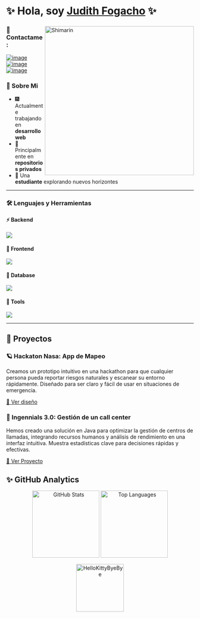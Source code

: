 # ✨ Hola, soy [Judith Fogacho](https://github.com/JudithFogacho) ✨

<div>
  <img align="right" width="400" alt="Shimarin" src="https://i.pinimg.com/736x/2f/02/2b/2f022bd3c7b674561eeef18f6856a310.jpg"/>

  ### 💫 Contactame:
  
  [![image](https://img.shields.io/badge/LinkedIn-9370DB?style=for-the-badge&logo=linkedin&logoColor=white)](https://www.linkedin.com/in/judith-fogacho-268972323?trk=contact-info)
  [![image](https://img.shields.io/badge/Instagram-B19CD9?style=for-the-badge&logo=instagram&logoColor=white)](https://www.instagram.com/a.eluuu)
  [![image](https://img.shields.io/badge/Gmail-9F84BD?style=for-the-badge&logo=gmail&logoColor=white)](mailto:judithfogacho@gmail.com)

  ### 🌟 Sobre Mi 
  - 🎆 Actualmente trabajando en **desarrollo web**
  - 🔮 Principalmente en **repositorios privados**
  - 💜 Una **estudiante** explorando nuevos horizontes
</div>

---

### 🛠️ Lenguajes y Herramientas

#### ⚡ Backend
<p align="left">
  <a href="https://skillicons.dev">
    <img src="https://skillicons.dev/icons?i=java,c,cs" />
  </a>
</p>

#### 🎨 Frontend
<p align="left">
  <a href="https://skillicons.dev">
    <img src="https://skillicons.dev/icons?i=js,html,css" />
  </a>
</p>

#### 💾 Database
<p align="left">
  <a href="https://skillicons.dev">
    <img src="https://skillicons.dev/icons?i=mysql" />
  </a>
</p>

#### 🔧 Tools
<p align="left">
  <a href="https://skillicons.dev">
    <img src="https://skillicons.dev/icons?i=github,figma,idea,vscode,visualstudio,dotnet" />
  </a>
</p>

---
## 🔱 Proyectos
### 🪐 Hackaton Nasa: App de Mapeo
Creamos un prototipo intuitivo en una hackathon para que cualquier persona pueda reportar riesgos naturales y escanear su entorno rápidamente. Diseñado para ser claro y fácil de usar en situaciones de emergencia.

[🔗 Ver diseño](https://drive.google.com/drive/folders/1u3S7wg5a6zsYDGrM_6VQveDOd4KUDkMz?usp=sharing)

### 🧠 Ingennials 3.0: Gestión de un call center

Hemos creado una solución en Java para optimizar la gestión de centros de llamadas, integrando recursos humanos y análisis de rendimiento en una interfaz intuitiva. Muestra estadísticas clave para decisiones rápidas y efectivas.

[🔗 Ver Proyecto](https://drive.google.com/drive/folders/1u3S7wg5a6zsYDGrM_6VQveDOd4KUDkMz?usp=sharing)


## ✨ GitHub Analytics
<div align="center">
  <img height="180em" src="https://github-readme-stats.vercel.app/api?username=JudithFogacho&show_icons=true&theme=tokyonight" alt="GitHub Stats" />
  <img height="180em" src="https://github-readme-stats.vercel.app/api/top-langs/?username=JudithFogacho&layout=compact&theme=tokyonight" alt="Top Languages" />
</div>

<p align="center">
  <a href="https://emoji.gg/emoji/5349-hellokittybyebye"><img src="https://cdn3.emoji.gg/emojis/5349-hellokittybyebye.png" width="128px" height="128px" alt="HelloKittyByeBye"></a>
</p>
